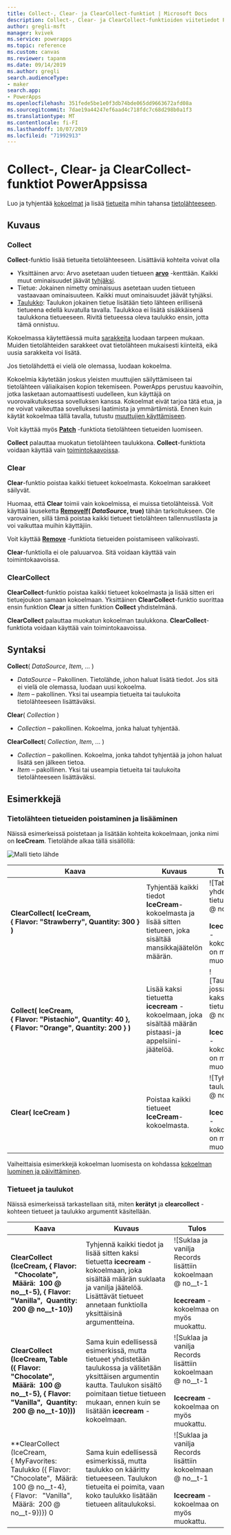 ```yaml
---
title: Collect-, Clear- ja ClearCollect-funktiot | Microsoft Docs
description: Collect-, Clear- ja ClearCollect-funktioiden viitetiedot PowerAppsissa, mukaan lukien syntaksi ja esimerkkejä
author: gregli-msft
manager: kvivek
ms.service: powerapps
ms.topic: reference
ms.custom: canvas
ms.reviewer: tapanm
ms.date: 09/14/2019
ms.author: gregli
search.audienceType:
- maker
search.app:
- PowerApps
ms.openlocfilehash: 351fede5be1e0f3db74bde065dd9663672afd08a
ms.sourcegitcommit: 7dae19a44247ef6aad4c718fdc7c68d298b0a1f3
ms.translationtype: MT
ms.contentlocale: fi-FI
ms.lasthandoff: 10/07/2019
ms.locfileid: "71992913"
---
```

# <a name="collect-clear-and-clearcollect-functions-in-powerapps"></a>Collect-, Clear- ja ClearCollect-funktiot PowerAppsissa

Luo ja tyhjentää [kokoelmat](../working-with-data-sources.md#collections) ja lisää [tietueita](../working-with-tables.md#records) mihin tahansa [tietolähteeseen](../working-with-data-sources.md).

## <a name="description"></a>Kuvaus

### <a name="collect"></a>Collect

**Collect**-funktio lisää tietueita tietolähteeseen. Lisättäviä kohteita voivat olla

- Yksittäinen arvo: Arvo asetetaan uuden tietueen **[arvo](function-value.md)** -kenttään.  Kaikki muut ominaisuudet jäävät [tyhjäksi](function-isblank-isempty.md).
- Tietue: Jokainen nimetty ominaisuus asetetaan uuden tietueen vastaavaan ominaisuuteen.  Kaikki muut ominaisuudet jäävät tyhjäksi.
- [Taulukko](../working-with-tables.md): Taulukon jokainen tietue lisätään tieto lähteen erillisenä tietueena edellä kuvatulla tavalla. Taulukkoa ei lisätä sisäkkäisenä taulukkona tietueeseen. Rivitä tietueessa oleva taulukko ensin, jotta tämä onnistuu.

Kokoelmassa käytettäessä muita [sarakkeita](../working-with-tables.md#columns) luodaan tarpeen mukaan. Muiden tietolähteiden sarakkeet ovat tietolähteen mukaisesti kiinteitä, eikä uusia sarakkeita voi lisätä.  

Jos tietolähdettä ei vielä ole olemassa, luodaan kokoelma.

Kokoelmia käytetään joskus yleisten muuttujien säilyttämiseen tai tietolähteen väliaikaisen kopion tekemiseen. PowerApps perustuu kaavoihin, jotka lasketaan automaattisesti uudelleen, kun käyttäjä on vuorovaikutuksessa sovelluksen kanssa. Kokoelmat eivät tarjoa tätä etua, ja ne voivat vaikeuttaa sovelluksesi laatimista ja ymmärtämistä. Ennen kuin käytät kokoelmaa tällä tavalla, tutustu [muuttujien käyttämiseen](../working-with-variables.md).

Voit käyttää myös **[Patch](function-patch.md)** -funktiota tietolähteen tietueiden luomiseen.

**Collect** palauttaa muokatun tietolähteen taulukkona.  **Collect**-funktiota voidaan käyttää vain [toimintokaavoissa](../working-with-formulas-in-depth.md).

### <a name="clear"></a>Clear

**Clear**-funktio poistaa kaikki tietueet kokoelmasta.  Kokoelman sarakkeet säilyvät.

Huomaa, että **Clear** toimii vain kokoelmissa, ei muissa tietolähteissä.  Voit käyttää lauseketta **[RemoveIf](function-remove-removeif.md)( *DataSource*, true)** tähän tarkoitukseen.  Ole varovainen, sillä tämä poistaa kaikki tietueet tietolähteen tallennustilasta ja voi vaikuttaa muihin käyttäjiin.

Voit käyttää **[Remove](function-remove-removeif.md)** -funktiota tietueiden poistamiseen valikoivasti.

**Clear**-funktiolla ei ole paluuarvoa.  Sitä voidaan käyttää vain toimintokaavoissa.

### <a name="clearcollect"></a>ClearCollect

**ClearCollect**-funktio poistaa kaikki tietueet kokoelmasta ja lisää sitten eri tietuejoukon samaan kokoelmaan.  Yksittäinen **ClearCollect**-funktio suorittaa ensin funktion **Clear** ja sitten funktion **Collect** yhdistelmänä.

**ClearCollect** palauttaa muokatun kokoelman taulukkona.  **ClearCollect**-funktiota voidaan käyttää vain toimintokaavoissa.

## <a name="syntax"></a>Syntaksi

**Collect**( *DataSource*, *Item*, ... )

* *DataSource* – Pakollinen. Tietolähde, johon haluat lisätä tiedot.  Jos sitä ei vielä ole olemassa, luodaan uusi kokoelma.
* *Item* – pakollinen.  Yksi tai useampia tietueita tai taulukoita tietolähteeseen lisättäväksi.  

**Clear**( *Collection* )

* *Collection* – pakollinen. Kokoelma, jonka haluat tyhjentää.

**ClearCollect**( *Collection*, *Item*, ... )

* *Collection* – pakollinen. Kokoelma, jonka tahdot tyhjentää ja johon haluat lisätä sen jälkeen tietoa.
* *Item* – pakollinen.  Yksi tai useampia tietueita tai taulukoita tietolähteeseen lisättäväksi.  

## <a name="examples"></a>Esimerkkejä

### <a name="clearing-and-adding-records-to-a-data-source"></a>Tietolähteen tietueiden poistaminen ja lisääminen

Näissä esimerkeissä poistetaan ja lisätään kohteita kokoelmaan, jonka nimi on **IceCream**. Tietolähde alkaa tällä sisällöllä:

![Malli tieto lähde](media/function-clear-collect-clearcollect/icecream.png)

| Kaava | Kuvaus | Tulos |
| --- | --- | --- |
| **ClearCollect( IceCream, {&nbsp;Flavor:&nbsp;"Strawberry",&nbsp;Quantity:&nbsp;300&nbsp;} )** |Tyhjentää kaikki tiedot **IceCream**-kokoelmasta ja lisää sitten tietueen, joka sisältää mansikkajäätelön määrän. |<style>IMG {Max-width: none}</style> ![Table yhdellä tietueella @ no__t-2<br><br>**Icecream** -kokoelmaa on myös muokattu. |
| **Collect( IceCream, {&nbsp;Flavor:&nbsp;"Pistachio",&nbsp;Quantity:&nbsp;40&nbsp;}, {&nbsp;Flavor:&nbsp;"Orange",&nbsp;Quantity:&nbsp;200&nbsp;}  )** |Lisää kaksi tietuetta **icecream** -kokoelmaan, joka sisältää määrän pistaasi-ja appelsiini-jäätelöä. |![Taulukko, jossa on kaksi tietuetta @ no__t-1<br><br>**Icecream** -kokoelmaa on myös muokattu. |
| **Clear( IceCream )** |Poistaa kaikki tietueet **IceCream**-kokoelmasta. |![Tyhjä taulukko @ no__t-1<br><br>**Icecream** -kokoelmaa on myös muokattu. |

Vaiheittaisia esimerkkejä kokoelman luomisesta on kohdassa [kokoelman luominen ja päivittäminen](../create-update-collection.md).

### <a name="records-and-tables"></a>Tietueet ja taulukot

Näissä esimerkeissä tarkastellaan sitä, miten **kerätyt** ja **clearcollect** -kohteen tietueet ja taulukko argumentit käsitellään.

| Kaava | Kuvaus | Tulos |
| --- | --- | --- |
| **ClearCollect (IceCream, {&nbsp;Flavor: &nbsp; "Chocolate", &nbsp;Määrä: &nbsp;100 @ no__t-5}, {&nbsp;Flavor: &nbsp; "Vanilla", &nbsp;Quantity: &nbsp;200 @ no__t-10})** | Tyhjennä kaikki tiedot ja lisää sitten kaksi tietuetta **icecream** -kokoelmaan, joka sisältää määrän suklaata ja vanilja jäätelöä.  Lisättävät tietueet annetaan funktiolla yksittäisinä argumentteina.| ![Suklaa ja vanilja Records lisättiin kokoelmaan @ no__t-1 <br><br>**Icecream** -kokoelmaa on myös muokattu. |
| **ClearCollect (IceCream, Table ({&nbsp;Flavor: &nbsp; "Chocolate", &nbsp;Määrä: &nbsp;100 @ no__t-5}, {&nbsp;Flavor: &nbsp; "Vanilla", &nbsp;Quantity: &nbsp;200 @ no__t-10}))** | Sama kuin edellisessä esimerkissä, mutta tietueet yhdistetään taulukossa ja välitetään yksittäisen argumentin kautta. Taulukon sisältö poimitaan tietue tietueen mukaan, ennen kuin se lisätään **icecream** -kokoelmaan. | ![Suklaa ja vanilja Records lisättiin kokoelmaan @ no__t-1<br><br>**Icecream** -kokoelmaa on myös muokattu. |
| **ClearCollect (IceCream, <br> {&nbsp;MyFavorites: Taulukko ({&nbsp;Flavor: &nbsp; "Chocolate", &nbsp;Määrä: &nbsp;100 @ no__t-4}, {&nbsp;Flavor: &nbsp; "Vanilla", &nbsp;Määrä: &nbsp;200 @ no__t-9})}) 0 | Sama kuin edellisessä esimerkissä, mutta taulukko on kääritty tietueeseen.  Taulukon tietueita ei poimita, vaan koko taulukko lisätään tietueen alitaulukoksi. | ![Suklaa ja vanilja Records lisättiin kokoelmaan @ no__t-1<br><br>**Icecream** -kokoelmaa on myös muokattu. |

